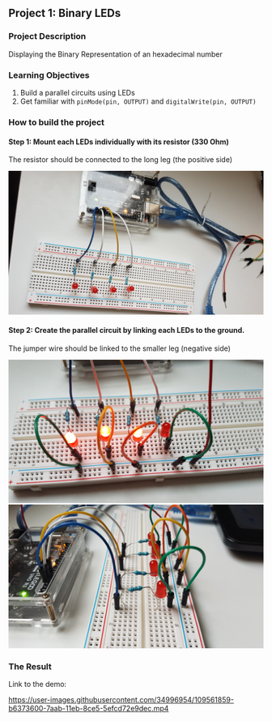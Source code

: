 ## Project 1: Binary LEDs

### Project Description

Displaying the Binary Representation of an hexadecimal number

### Learning Objectives

1. Build a parallel circuits using LEDs
2. Get familiar with ``pinMode(pin, OUTPUT)`` and ``digitalWrite(pin, OUTPUT)``

### How to build the project

#### Step 1: Mount each LEDs individually with its resistor (330 Ohm)

The resistor should be connected to the long leg (the positive side)

![First Step](screenshots/first_step.jpg)

#### Step 2: Create the parallel circuit by linking each LEDs to the ground.

The jumper wire should be linked to the smaller leg (negative side)

![Second Step](screenshots/second_step.jpg)
![Side View](screenshots/side_view.jpg)

### The Result

Link to the demo:

https://user-images.githubusercontent.com/34996954/109561859-b6373600-7aab-11eb-8ce5-5efcd72e9dec.mp4


